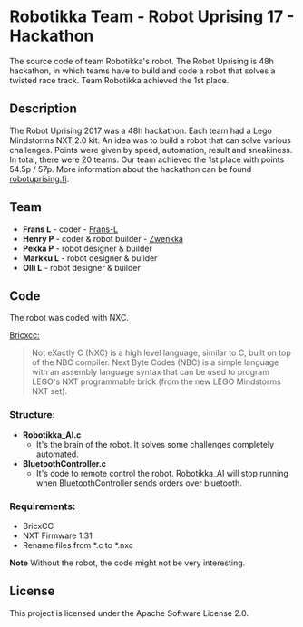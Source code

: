 # Robotikka Team - Robot Uprising 17 - Hackathon 

The source code of team Robotikka's robot. The Robot Uprising is 48h hackathon, in which teams have to build and code a robot that solves a twisted race track. Team Robotikka achieved the 1st place.

## Description

The Robot Uprising 2017 was a 48h hackathon. Each team had a Lego Mindstorms NXT 2.0 kit. An idea was to build a robot that can solve various challenges. Points were given by speed, automation, result and sneakiness. In total, there were 20 teams. Our team achieved the 1st place with points 54.5p / 57p. More information about the hackathon can be found [robotuprising.fi](http://robotuprising.fi/).

## Team

* **Frans L** - coder - [Frans-L](https://github.com/Frans-L)
* **Henry P** - coder & robot builder - [Zwenkka](https://github.com/Zwenkka)
* **Pekka P** - robot designer & builder
* **Markku L** - robot designer & builder
* **Olli L** - robot designer & builder

## Code

The robot was coded with NXC.

[Bricxcc:](http://bricxcc.sourceforge.net/nbc/)
> Not eXactly C (NXC) is a high level language, similar to C, built on top of the NBC compiler.
> Next Byte Codes (NBC) is a simple language with an assembly language syntax that can be used to program LEGO's NXT programmable brick (from the new LEGO Mindstorms NXT set).


### Structure:

* **Robotikka_AI.c**
    * It's the brain of the robot. It solves some challenges completely automated.
* **BluetoothController.c** 
    * It's code to remote control the robot. Robotikka_AI will stop running when BluetoothController sends orders over bluetooth.

### Requirements: 

* BricxCC
* NXT Firmware 1.31 
* Rename files from *.c to *.nxc

**Note** Without the robot, the code might not be very interesting.


## License

This project is licensed under the Apache Software License 2.0.
